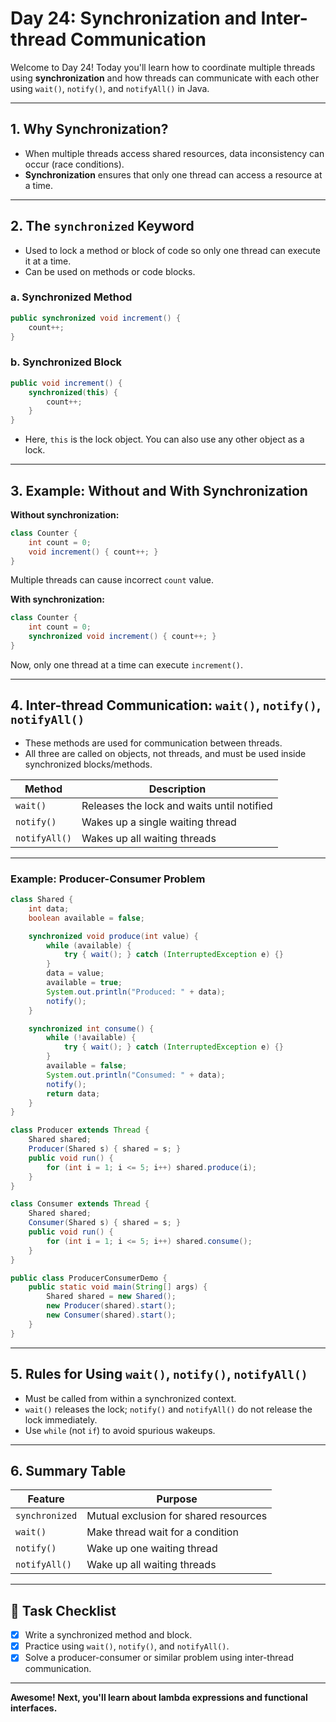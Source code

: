 # Day 24: Synchronization and Inter-thread Communication

Welcome to Day 24! Today you'll learn how to coordinate multiple threads using **synchronization** and how threads can communicate with each other using `wait()`, `notify()`, and `notifyAll()` in Java.

---

## 1. Why Synchronization?

- When multiple threads access shared resources, data inconsistency can occur (race conditions).
- **Synchronization** ensures that only one thread can access a resource at a time.

---

## 2. The `synchronized` Keyword

- Used to lock a method or block of code so only one thread can execute it at a time.
- Can be used on methods or code blocks.

### a. Synchronized Method

```java
public synchronized void increment() {
    count++;
}
```

### b. Synchronized Block

```java
public void increment() {
    synchronized(this) {
        count++;
    }
}
```
- Here, `this` is the lock object. You can also use any other object as a lock.

---

## 3. Example: Without and With Synchronization

**Without synchronization:**
```java
class Counter {
    int count = 0;
    void increment() { count++; }
}
```
Multiple threads can cause incorrect `count` value.

**With synchronization:**
```java
class Counter {
    int count = 0;
    synchronized void increment() { count++; }
}
```
Now, only one thread at a time can execute `increment()`.

---

## 4. Inter-thread Communication: `wait()`, `notify()`, `notifyAll()`

- These methods are used for communication between threads.
- All three are called on objects, not threads, and must be used inside synchronized blocks/methods.

| Method      | Description                                             |
|-------------|--------------------------------------------------------|
| `wait()`    | Releases the lock and waits until notified             |
| `notify()`  | Wakes up a single waiting thread                       |
| `notifyAll()` | Wakes up all waiting threads                        |

---

### Example: Producer-Consumer Problem

```java
class Shared {
    int data;
    boolean available = false;

    synchronized void produce(int value) {
        while (available) {
            try { wait(); } catch (InterruptedException e) {}
        }
        data = value;
        available = true;
        System.out.println("Produced: " + data);
        notify();
    }

    synchronized int consume() {
        while (!available) {
            try { wait(); } catch (InterruptedException e) {}
        }
        available = false;
        System.out.println("Consumed: " + data);
        notify();
        return data;
    }
}

class Producer extends Thread {
    Shared shared;
    Producer(Shared s) { shared = s; }
    public void run() {
        for (int i = 1; i <= 5; i++) shared.produce(i);
    }
}

class Consumer extends Thread {
    Shared shared;
    Consumer(Shared s) { shared = s; }
    public void run() {
        for (int i = 1; i <= 5; i++) shared.consume();
    }
}

public class ProducerConsumerDemo {
    public static void main(String[] args) {
        Shared shared = new Shared();
        new Producer(shared).start();
        new Consumer(shared).start();
    }
}
```

---

## 5. Rules for Using `wait()`, `notify()`, `notifyAll()`

- Must be called from within a synchronized context.
- `wait()` releases the lock; `notify()` and `notifyAll()` do not release the lock immediately.
- Use `while` (not `if`) to avoid spurious wakeups.

---

## 6. Summary Table

| Feature         | Purpose                                 |
|-----------------|-----------------------------------------|
| `synchronized`  | Mutual exclusion for shared resources   |
| `wait()`        | Make thread wait for a condition        |
| `notify()`      | Wake up one waiting thread              |
| `notifyAll()`   | Wake up all waiting threads             |

---

## 🎯 Task Checklist

- [x] Write a synchronized method and block.
- [x] Practice using `wait()`, `notify()`, and `notifyAll()`.
- [x] Solve a producer-consumer or similar problem using inter-thread communication.

---

**Awesome! Next, you'll learn about lambda expressions and functional interfaces.**